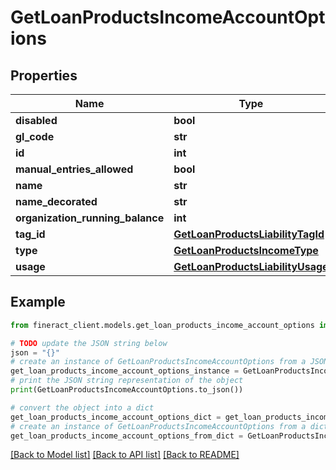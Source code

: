 # GetLoanProductsIncomeAccountOptions


## Properties

Name | Type | Description | Notes
------------ | ------------- | ------------- | -------------
**disabled** | **bool** |  | [optional] 
**gl_code** | **str** |  | [optional] 
**id** | **int** |  | [optional] 
**manual_entries_allowed** | **bool** |  | [optional] 
**name** | **str** |  | [optional] 
**name_decorated** | **str** |  | [optional] 
**organization_running_balance** | **int** |  | [optional] 
**tag_id** | [**GetLoanProductsLiabilityTagId**](GetLoanProductsLiabilityTagId.md) |  | [optional] 
**type** | [**GetLoanProductsIncomeType**](GetLoanProductsIncomeType.md) |  | [optional] 
**usage** | [**GetLoanProductsLiabilityUsage**](GetLoanProductsLiabilityUsage.md) |  | [optional] 

## Example

```python
from fineract_client.models.get_loan_products_income_account_options import GetLoanProductsIncomeAccountOptions

# TODO update the JSON string below
json = "{}"
# create an instance of GetLoanProductsIncomeAccountOptions from a JSON string
get_loan_products_income_account_options_instance = GetLoanProductsIncomeAccountOptions.from_json(json)
# print the JSON string representation of the object
print(GetLoanProductsIncomeAccountOptions.to_json())

# convert the object into a dict
get_loan_products_income_account_options_dict = get_loan_products_income_account_options_instance.to_dict()
# create an instance of GetLoanProductsIncomeAccountOptions from a dict
get_loan_products_income_account_options_from_dict = GetLoanProductsIncomeAccountOptions.from_dict(get_loan_products_income_account_options_dict)
```
[[Back to Model list]](../README.md#documentation-for-models) [[Back to API list]](../README.md#documentation-for-api-endpoints) [[Back to README]](../README.md)


